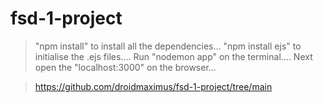 # fsd-1-project
> "npm install" to  install all the dependencies...
> "npm install ejs" to initialise the .ejs files....
> Run "nodemon app" on the terminal.... 
> Next open the "localhost:3000" on the browser...


> https://github.com/droidmaximus/fsd-1-project/tree/main
